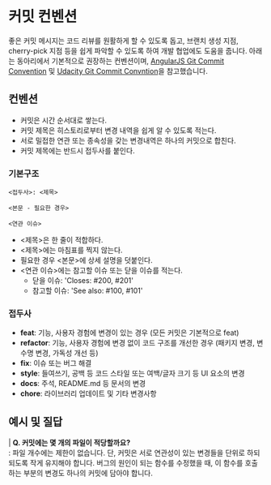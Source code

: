 # 커밋 컨벤션
 좋은 커밋 메시지는 코드 리뷰를 원활하게 할 수 있도록 돕고, 브랜치 생성 지점, cherry-pick 지점 등을 쉽게 파악할 수 있도록 하여 개발 협업에도 도움을 줍니다. 아래는 동아리에서 기본적으로 권장하는 컨벤션이며, [AngularJS Git Commit Convention](https://docs.google.com/document/d/1QrDFcIiPjSLDn3EL15IJygNPiHORgU1_OOAqWjiDU5Y/edit#heading=h.uyo6cb12dt6w) 및 [Udacity Git Commit Convntion](https://udacity.github.io/git-styleguide/)을 참고했습니다.

## 컨벤션
 * 커밋은 시간 순서대로 쌓는다.
 * 커밋 제목은 히스토리로부터 변경 내역을 쉽게 알 수 있도록 적는다.
 * 서로 밀접한 연관 또는 종속성을 갖는 변경내역은 하나의 커밋으로 합친다.
 * 커밋 제목에는 반드시 접두사를 붙인다.
### 기본구조
```
<접두사>: <제목>

<본문 - 필요한 경우>

<연관 이슈>
```
* <제목>은 한 줄이 적합하다.
* <제목>에는 마침표를 찍지 않는다.
* 필요한 경우 <본문>에 상세 설명을 덧붙인다.
* <연관 이슈>에는 참고할 이슈 또는 닫을 이슈를 적는다.
  * 닫을 이슈: 'Closes: #200, #201'
  * 참고할 이슈: 'See also: #100, #101'

### 접두사
* **feat**: 기능, 사용자 경험에 변경이 있는 경우 (모든 커밋은 기본적으로 feat)
* **refactor**: 기능, 사용자 경험에 변경 없이 코드 구조를 개선한 경우 (패키지 변경, 변수명 변경, 가독성 개선 등)
* **fix**: 이슈 또는 버그 해결
* **style**: 들여쓰기, 공백 등 코드 스타일 또는 여백/글자 크기 등 UI 요소의 변경
* **docs**: 주석, README.md 등 문서의 변경
* **chore**: 라이브러리 업데이트 및 기타 변경사항

## 예시 및 질답
| **Q. 커밋에는 몇 개의 파일이 적당할까요?**  
: 파일 개수에는 제한이 없습니다. 단, 커밋은 서로 연관성이 있는 변경들을 단위로 하되 되도록 작게 유지해야 합니다. 버그의 원인이 되는 함수를 수정했을 때, 이 함수를 호출하는 부분의 변경도 하나의 커밋에 담아야 합니다.